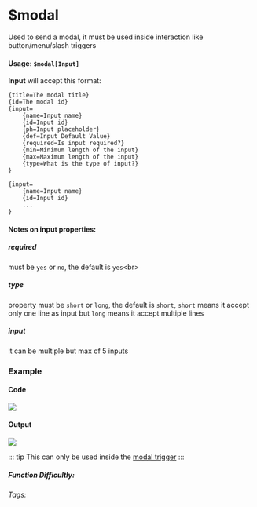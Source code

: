 # $modal
Used to send a modal, it must be used inside interaction like button/menu/slash triggers
#### Usage: `$modal[Input]`

**Input** will accept this format:
```
{title=The modal title}
{id=The modal id}
{input=
    {name=Input name}
    {id=Input id}
    {ph=Input placeholder}
    {def=Input Default Value}
    {required=Is input required?}
    {min=Minimum length of the input}
    {max=Maximum length of the input}
    {type=What is the type of input?}
}

{input=
    {name=Input name}
    {id=Input id}
    ...
}

```
#### Notes on input properties:
##### **required**
must be `yes` or `no`, the default is `yes`<br\>

##### **type**
property must be `short` or `long`, the default is `short`, `short` means it accept only one line as input
but `long` means it accept multiple lines

##### **input**
it can be multiple but max of 5 inputs

### Example
#### Code
![](https://cdn.discordapp.com/attachments/959521105293475880/993638716516085900/unknown.png)

#### Output
![](https://cdn.discordapp.com/attachments/959521105293475880/993637725779533824/unknown.png)

::: tip
This can only be used inside the [modal trigger](../Trigger/modal.md)
:::
##### Function Difficultly: <Badge type="tip" text="Easy" vertical="middle" /> 
###### Tags: <Badge type="tip" text="modal" vertical="middle" /> <Badge type="tip" text="sending modal" vertical="middle" />